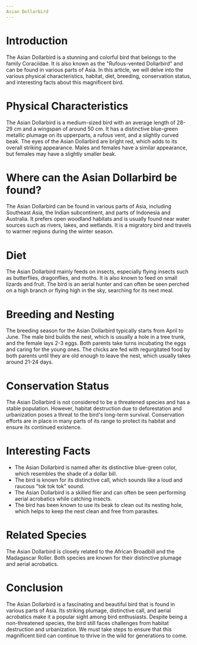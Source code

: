 ```yaml
---
Asian Dollarbird
---
```


# Introduction

The Asian Dollarbird is a stunning and colorful bird that belongs to the family Coraciidae. It is also known as the "Rufous-vented Dollarbird" and can be found in various parts of Asia. In this article, we will delve into the various physical characteristics, habitat, diet, breeding, conservation status, and interesting facts about this magnificent bird.

# Physical Characteristics

The Asian Dollarbird is a medium-sized bird with an average length of 28-29 cm and a wingspan of around 50 cm. It has a distinctive blue-green metallic plumage on its upperparts, a rufous vent, and a slightly curved beak. The eyes of the Asian Dollarbird are bright red, which adds to its overall striking appearance. Males and females have a similar appearance, but females may have a slightly smaller beak.

# Where can the Asian Dollarbird be found?

The Asian Dollarbird can be found in various parts of Asia, including Southeast Asia, the Indian subcontinent, and parts of Indonesia and Australia. It prefers open woodland habitats and is usually found near water sources such as rivers, lakes, and wetlands. It is a migratory bird and travels to warmer regions during the winter season.

# Diet

The Asian Dollarbird mainly feeds on insects, especially flying insects such as butterflies, dragonflies, and moths. It is also known to feed on small lizards and fruit. The bird is an aerial hunter and can often be seen perched on a high branch or flying high in the sky, searching for its next meal.

# Breeding and Nesting

The breeding season for the Asian Dollarbird typically starts from April to June. The male bird builds the nest, which is usually a hole in a tree trunk, and the female lays 2-3 eggs. Both parents take turns incubating the eggs and caring for the young ones. The chicks are fed with regurgitated food by both parents until they are old enough to leave the nest, which usually takes around 21-24 days.

# Conservation Status

The Asian Dollarbird is not considered to be a threatened species and has a stable population. However, habitat destruction due to deforestation and urbanization poses a threat to the bird's long-term survival. Conservation efforts are in place in many parts of its range to protect its habitat and ensure its continued existence.

# Interesting Facts

-   The Asian Dollarbird is named after its distinctive blue-green color, which resembles the shade of a dollar bill.
-   The bird is known for its distinctive call, which sounds like a loud and raucous "tok tok tok" sound.
-   The Asian Dollarbird is a skilled flier and can often be seen performing aerial acrobatics while catching insects.
-   The bird has been known to use its beak to clean out its nesting hole, which helps to keep the nest clean and free from parasites.

# Related Species

The Asian Dollarbird is closely related to the African Broadbill and the Madagascar Roller. Both species are known for their distinctive plumage and aerial acrobatics.

# Conclusion

The Asian Dollarbird is a fascinating and beautiful bird that is found in various parts of Asia. Its striking plumage, distinctive call, and aerial acrobatics make it a popular sight among bird enthusiasts. Despite being a non-threatened species, the bird still faces challenges from habitat destruction and urbanization. We must take steps to ensure that this magnificent bird can continue to thrive in the wild for generations to come.
